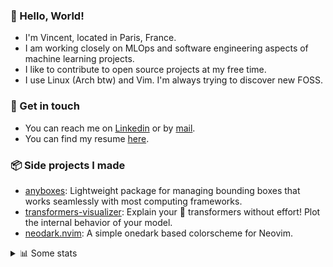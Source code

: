 ### 👋 Hello, World!

- I'm Vincent, located in Paris, France.
- I am working closely on MLOps and software engineering aspects of machine learning projects.
- I like to contribute to open source projects at my free time.
- I use Linux (Arch btw) and Vim. I'm always trying to discover new FOSS.

### 🔗 Get in touch

- You can reach me on [Linkedin](https://www.linkedin.com/in/vincent-duchauffour-3a9641155/) or by [mail](mailto:vincent.duchauffour@proton.me).
- You can find my resume [here](https://raw.githubusercontent.com/VDuchauffour/resume/main/resume.pdf).

### 📦 Side projects I made

- [anyboxes](https://github.com/VDuchauffour/anyboxes): Lightweight package for managing bounding boxes that works seamlessly with most computing frameworks.
- [transformers-visualizer](https://github.com/VDuchauffour/transformers-visualizer): Explain your 🤗 transformers without effort! Plot the internal behavior of your model. 
- [neodark.nvim](https://github.com/VDuchauffour/neodark.nvim): A simple onedark based colorscheme for Neovim.

<details><summary>📊 Some stats</summary>  
  
<p align="center">
  <img alt="VDuchauffour's github stats" src="https://github-readme-stats.vercel.app/api?username=VDuchauffour&include_all_commits=true&show_icons=true&theme=react"/>
  <br />
  <img alt="VDuchauffour's streak stats" src="https://streak-stats.demolab.com?user=VDuchauffour&theme=react"/>
  <br />
  <img alt="VDuchauffour's language stats" src="https://github-readme-stats.vercel.app/api/top-langs/?username=VDuchauffour&count_private=true&include_all_commits=true&show_icons=true&layout=compact&theme=react"/>
  <!--   <br />
  <img alt="VDuchauffour's Wakatime stats" src="https://github-readme-stats.vercel.app/api/wakatime?username=VDuchauffour&theme=react"/> -->
</p>

#### 🧭 Wakatime stats
<!--START_SECTION:waka-->
![Code Time](http://img.shields.io/badge/Code%20Time-1%2C330%20hrs%2049%20mins-blue)

![Lines of code](https://img.shields.io/badge/From%20Hello%20World%20I%27ve%20Written-2.0%20million%20lines%20of%20code-blue)

**🐱 My GitHub Data** 

> 📦 966.9 kB Used in GitHub's Storage 
 > 
> 🏆 1,741 Contributions in the Year 2023
 > 
> 🚫 Not Opted to Hire
 > 
> 📜 9 Public Repositories 
 > 
> 🔑 2 Private Repositories 
 > 
**I'm a Night 🦉** 

```text
🌞 Morning                62 commits          █░░░░░░░░░░░░░░░░░░░░░░░░   04.69 % 
🌆 Daytime                369 commits         ███████░░░░░░░░░░░░░░░░░░   27.91 % 
🌃 Evening                672 commits         █████████████░░░░░░░░░░░░   50.83 % 
🌙 Night                  219 commits         ████░░░░░░░░░░░░░░░░░░░░░   16.57 % 
```
📅 **I'm Most Productive on Saturday** 

```text
Monday                   207 commits         ████░░░░░░░░░░░░░░░░░░░░░   15.66 % 
Tuesday                  88 commits          ██░░░░░░░░░░░░░░░░░░░░░░░   06.66 % 
Wednesday                247 commits         █████░░░░░░░░░░░░░░░░░░░░   18.68 % 
Thursday                 177 commits         ███░░░░░░░░░░░░░░░░░░░░░░   13.39 % 
Friday                   130 commits         ██░░░░░░░░░░░░░░░░░░░░░░░   09.83 % 
Saturday                 313 commits         ██████░░░░░░░░░░░░░░░░░░░   23.68 % 
Sunday                   160 commits         ███░░░░░░░░░░░░░░░░░░░░░░   12.10 % 
```


📊 **This Week I Spent My Time On** 

```text
💬 Programming Languages: 
Python                   25 hrs 17 mins      █████████████████████░░░░   84.23 % 
YAML                     3 hrs 1 min         ███░░░░░░░░░░░░░░░░░░░░░░   10.06 % 
Docker                   30 mins             ░░░░░░░░░░░░░░░░░░░░░░░░░   01.72 % 
Diff                     21 mins             ░░░░░░░░░░░░░░░░░░░░░░░░░   01.19 % 
C++                      17 mins             ░░░░░░░░░░░░░░░░░░░░░░░░░   00.97 % 
```


 Last Updated on 01/12/2023 00:40:06 UTC
<!--END_SECTION:waka-->
</details>
